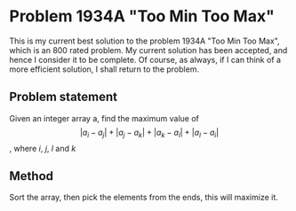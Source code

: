 # Problem 1934A "Too Min Too Max"
This is my current best solution to the problem 1934A "Too Min Too Max", which is an 800 rated problem. My current solution has been accepted, and hence I consider it to be complete. Of course, as always, if I can think of a more efficient solution, I shall return to the problem. 

## Problem statement
Given an integer array a, find the maximum value of $$|a_i - a_j| + |a_j - a_k| + |a_k - a_l| + |a_l - a_i|$$, where $i$, $j$, $l$ and $k$

## Method
Sort the array, then pick the elements from the ends, this will maximize it.
